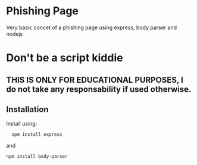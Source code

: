 
# Phishing Page

Very basic concet of a phishing page using express, body parser and nodejs

# Don't be a script kiddie
THIS IS ONLY FOR **EDUCATIONAL PURPOSES**, I do not take any responsability if used otherwise.
- 
## Installation

Install using:

```
  npm install express
```
and
```
npm install body-parser
```
    